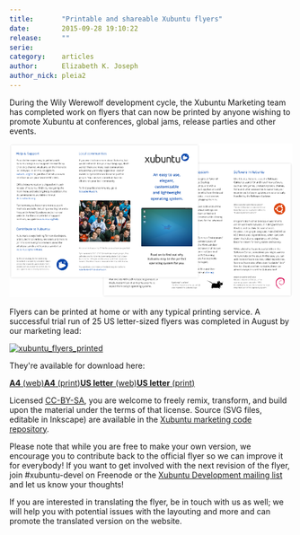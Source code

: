 ```yaml
---
title:       "Printable and shareable Xubuntu flyers"
date:        2015-09-28 19:10:22
release:     ""
serie:       
category:    articles
author:      Elizabeth K. Joseph
author_nick: pleia2
---
```


During the Wily Werewolf development cycle, the Xubuntu Marketing team has completed work on flyers that can now be printed by anyone wishing to promote Xubuntu at conferences, global jams, release parties and other events.

![](/assets/articles/2015/flyer-teaser.png)

Flyers can be printed at home or with any typical printing service. A successful trial run of 25 US letter-sized flyers was completed in August by our marketing lead:

[![xubuntu_flyers_printed](/assets/articles/2015/xubuntu_flyers_printed-475x633.jpg)](/assets/articles/2015/xubuntu_flyers_printed.jpg)

They're available for download here:

[**A4** (web)](/assets/articles/2014/flyer_A4_web.pdf)[**A4** (print)](/assets/articles/2014/flyer_A4_print.pdf)[**US letter** (web)](/assets/articles/2014/flyer_USletter_web.pdf)[**US letter** (print)](/assets/articles/2014/flyer_USletter_print.pdf)

Licensed [CC-BY-SA](https://creativecommons.org/licenses/by-sa/3.0/), you are welcome to freely remix, transform, and build upon the material under the terms of that license. Source (SVG files, editable in Inkscape) are available in the [Xubuntu marketing code repository](https://code.launchpad.net/xubuntu-marketing).

Please note that while you are free to make your own version, we encourage you to contribute back to the official flyer so we can improve it for everybody! If you want to get involved with the next revision of the flyer, join #xubuntu-devel on Freenode or the [Xubuntu Development mailing list](https://lists.ubuntu.com/mailman/listinfo/xubuntu-devel) and let us know your thoughts!

If you are interested in translating the flyer, be in touch with us as well; we will help you with potential issues with the layouting and more and can promote the translated version on the website.
